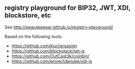 registry playground for BIP32, JWT, XDI, blockstore, etc
--------------------------------------------------------

See http://peacekeeper.github.io/registry-playground/

Based on the following tools:

 * https://github.com/kjur/jsrsasign
 * https://github.com/blockstack/jwt-js
 * https://github.com/OutCast3k/coinbin/
 * https://github.com/projectdanube/xdi-js
